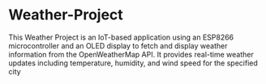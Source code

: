 # Weather-Project
This Weather Project is an IoT-based application using an ESP8266 microcontroller and an OLED display to fetch and display weather information from the OpenWeatherMap API. It provides real-time weather updates including temperature, humidity, and wind speed for the specified city
